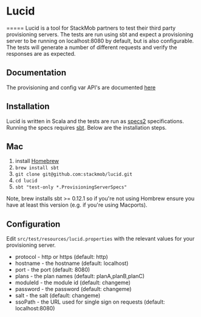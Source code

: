 # Lucid
=====
Lucid is a tool for StackMob partners to test their third party provisioning servers. The tests are run using sbt and
expect a provisioning server to be running on localhost:8080 by default, but is also configurable. The tests will generate
a number of different requests and verify the responses are as expected.

## Documentation
The provisioning and config var API's are documented [here](https://github.com/stackmob/lucid/blob/master/provisioning.md)

## Installation
Lucid is written in Scala and the tests are run as [specs2](http://etorreborre.github.com/specs2/) specifications. Running
the specs requires [sbt](http://www.scala-sbt.org/). Below are the installation steps.

## Mac
1. install [Homebrew](http://mxcl.github.com/homebrew/)
2. ```brew install sbt```
3. ```git clone git@github.com:stackmob/lucid.git```
4. ```cd lucid```
5. ```sbt "test-only *.ProvisioningServerSpecs"```

Note, brew installs sbt >= 0.12.1 so if you're not using Hombrew ensure you have at least this version (e.g. if you're using Macports).

## Configuration
Edit ```src/test/resources/lucid.properties``` with the relevant values for your provisioning server.
* protocol - http or https (default: http)
* hostname - the hostname (default: localhost)
* port - the port (default: 8080)
* plans - the plan names (default: planA,planB,planC)
* moduleId - the module id (default: changeme)
* password - the password (default: changeme)
* salt - the salt (default: changeme)
* ssoPath - the URL used for single sign on requests (default: localhost:8080)
